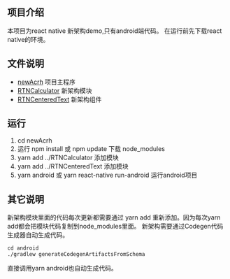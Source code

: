 ## 项目介绍
本项目为react native 新架构demo,只有android端代码。
在运行前先下载react native的环境。
## 文件说明
- [newAcrh](./newAcrh) 项目主程序
- [RTNCalculator](./RTNCalculator/) 新架构模块
- [RTNCenteredText](./RTNCenteredText/) 新架构组件

## 运行
1. cd newAcrh
2. 运行 npm install 或 npm update  下载 node_modules
3. yarn add ../RTNCalculator  添加模块
4. yarn add ../RTNCenteredText 添加模块
5. yarn android 或 yarn react-native run-android  运行android项目

## 其它说明
新架构模块里面的代码每次更新都需要通过 yarn add 重新添加。因为每次yarn add都会把模块代码复制到node_modules里面。
新架构需要通过Codegen代码生成器自动生成代码。
```
cd android
./gradlew generateCodegenArtifactsFromSchema
```
直接调用yarn android也自动生成代码。




